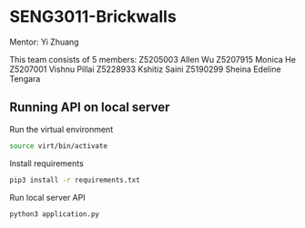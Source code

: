 # SENG3011-Brickwalls
Mentor: Yi Zhuang

This team consists of 5 members:
Z5205003 Allen Wu
Z5207915 Monica He
Z5207001 Vishnu Pillai
Z5228933 Kshitiz Saini
Z5190299 Sheina Edeline Tengara

## Running API on local server

Run the virtual environment
```bash
source virt/bin/activate
```

Install requirements
```bash
pip3 install -r requirements.txt
```

Run local server API
```bash
python3 application.py
```
